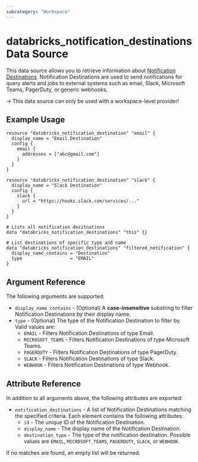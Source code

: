 ```yaml
---
subcategory: "Workspace"
---
```

# databricks_notification_destinations Data Source

This data source allows you to retrieve information about [Notification Destinations](https://docs.databricks.com/api/workspace/notificationdestinations). Notification Destinations are used to send notifications for query alerts and jobs to external systems such as email, Slack, Microsoft Teams, PagerDuty, or generic webhooks. 

-> This data source can only be used with a workspace-level provider!

## Example Usage


```hcl
resource "databricks_notification_destination" "email" {
  display_name = "Email Destination"
  config {
    email {
      addresses = ["abc@gmail.com"]
    }
  }
}

resource "databricks_notification_destination" "slack" {
  display_name = "Slack Destination"
  config {
    slack {
      url = "https://hooks.slack.com/services/..."
    }
  }
}

# Lists all notification desitnations
data "databricks_notification_destinations" "this" {}

# List destinations of specific type and name
data "databricks_notification_destinations" "filtered_notification" {
  display_name_contains = "Destination"
  type                  = "EMAIL"
}
```


## Argument Reference

The following arguments are supported:

* `display_name_contains` - (Optional) A **case-insensitive** substring to filter Notification Destinations by their display name. 
* `type` - (Optional) The type of the Notification Destination to filter by. Valid values are: 
  * `EMAIL` - Filters Notification Destinations of type Email. 
  * `MICROSOFT_TEAMS` - Filters Notification Destinations of type Microsoft Teams. 
  * `PAGERDUTY` - Filters Notification Destinations of type PagerDuty.
  * `SLACK` - Filters Notification Destinations of type Slack. 
  * `WEBHOOK` - Filters Notification Destinations of type Webhook. 

## Attribute Reference

In addition to all arguments above, the following attributes are exported:

* `notification_destinations` - A list of Notification Destinations matching the specified criteria. Each element contains the following attributes: 
    * `id` - The unique ID of the Notification Destination.
    * `display_name` - The display name of the Notification Destination.
    * `destination_type` - The type of the notification destination. Possible values are `EMAIL`, `MICROSOFT_TEAMS`, `PAGERDUTY`, `SLACK`, or `WEBHOOK`.

If no matches are found, an empty list will be returned.
